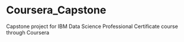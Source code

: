 # Coursera_Capstone
Capstone project for IBM Data Science Professional Certificate course through Coursera
